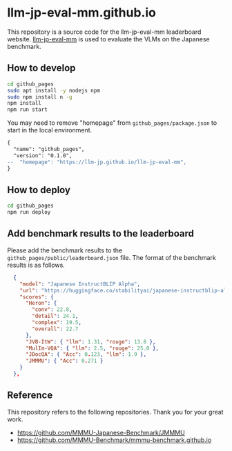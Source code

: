 # llm-jp-eval-mm.github.io

This repository is a source code for the llm-jp-eval-mm leaderboard website.
[llm-jp-eval-mm](https://github.com/llm-jp/llm-jp-eval-mm) is used to evaluate the VLMs on the Japanese benchmark.

## How to develop
```bash
cd github_pages
sudo apt install -y nodejs npm
sudo npm install n -g
npm install
npm run start
```

You may need to remove "homepage" from `github_pages/package.json` to start in the local environment.
```diff
{
  "name": "github_pages",
  "version": "0.1.0",
--  "homepage": "https://llm-jp.github.io/llm-jp-eval-mm",
}
```

## How to deploy
```bash
cd github_pages
npm run deploy
```

## Add benchmark results to the leaderboard
Please add the benchmark results to the `github_pages/public/leaderboard.json` file.
The format of the benchmark results is as follows.
```json
  {
    "model": "Japanese InstructBLIP Alpha",
    "url": "https://huggingface.co/stabilityai/japanese-instructblip-alpha",
    "scores": {
      "Heron": {
        "conv": 22.8,
        "detail": 24.1,
        "complex": 19.5,
        "overall": 22.7
      },
      "JVB-ItW": { "llm": 1.31, "rouge": 13.8 },
      "MulIm-VQA": { "llm": 2.5, "rouge": 25.0 },
      "JDocQA": { "Acc": 0.123, "llm": 1.9 },
      "JMMMU": { "Acc": 0.271 }
    }
  },
```

## Reference
This repository refers to the following repositories. Thank you for your great work.
- https://github.com/MMMU-Japanese-Benchmark/JMMMU
- https://github.com/MMMU-Benchmark/mmmu-benchmark.github.io